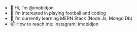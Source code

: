 - 👋 Hi, I’m @imobidjon
- 👀 I’m interested in playing football and coding
- 🌱 I’m currently learning MERN Stack (Node Js, Mongo Db)
- 📫 How to reach me: instagram: imobidjon 

<!---
imobidjon/imobidjon is a ✨ special ✨ repository because its `README.md` (this file) appears on your GitHub profile.
You can click the Preview link to take a look at your changes.
--->
